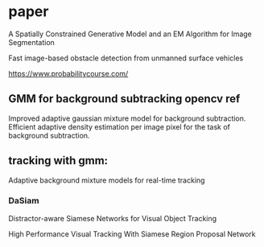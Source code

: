 # paper

A Spatially Constrained Generative Model and an
EM Algorithm for Image Segmentation

Fast image-based obstacle detection from
unmanned surface vehicles

https://www.probabilitycourse.com/

## GMM for background subtracking opencv ref
Improved adaptive gaussian mixture model for background subtraction.
Efficient adaptive density estimation per image pixel for the task of background subtraction.


## tracking with gmm:
Adaptive background mixture models for real-time tracking

### DaSiam

Distractor-aware Siamese Networks for Visual Object Tracking

High Performance Visual Tracking With Siamese Region Proposal Network


